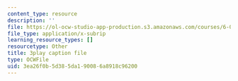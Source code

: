 ```yaml
---
content_type: resource
description: ''
file: https://ol-ocw-studio-app-production.s3.amazonaws.com/courses/6-01sc-introduction-to-electrical-engineering-and-computer-science-i-spring-2011/3ea26f0b5d385da190086a8918c96200_oTNwGuI7Wic.vtt
file_type: application/x-subrip
learning_resource_types: []
resourcetype: Other
title: 3play caption file
type: OCWFile
uid: 3ea26f0b-5d38-5da1-9008-6a8918c96200
---
```

